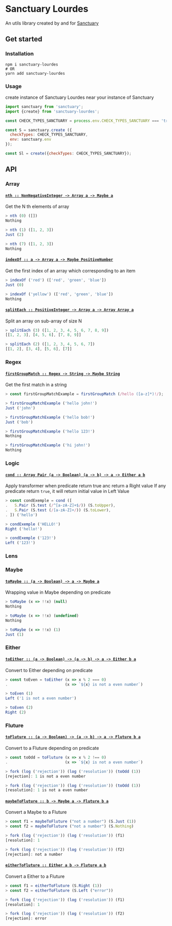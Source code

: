 # Sanctuary Lourdes

An utils library created by and for [Sanctuary](https://sanctuary.js.org/) 

## Get started

### Installation 

```shell
npm i sanctuary-lourdes
# OR
yarn add sanctuary-lourdes
```

### Usage
create instance of Sanctuary Lourdes near your instance of Sanctuary

````js
import sanctuary from 'sanctuary';
import {create} from 'sanctuary-lourdes';

const CHECK_TYPES_SANCTUARY = process.env.CHECK_TYPES_SANCTUARY === 'true';

const S = sanctuary.create ({
  checkTypes: CHECK_TYPES_SANCTUARY,
  env: sanctuary.env
});

const Sl = create({checkTypes: CHECK_TYPES_SANCTUARY});
````

## API

### Array

#### <a href="https://github.com/A1c0/sanctuary-lourdes/blob/main/index.mjs#L25">`nth :: NonNegativeInteger -> Array a -> Maybe a`</a>

Get the N th elements of array

```js
> nth (0) ([])
Nothing

> nth (1) ([1, 2, 3])
Just (2)

> nth (7) ([1, 2, 3])
Nothing
```

#### <a href="https://github.com/A1c0/sanctuary-lourdes/blob/main/index.mjs#L44">`indexOf :: a -> Array a -> Maybe PositiveNumber`</a>

Get the first index of an array which corresponding to an item

```js
> indexOf ('red') (['red', 'green', 'blue'])
Just (0)

> indexOf ('yellow') (['red', 'green', 'blue'])
Nothing
```

#### <a href="https://github.com/A1c0/sanctuary-lourdes/blob/main/index.mjs#L74">`splitEach :: PositiveInteger -> Array a -> Array Array a`</a>

Split an array on sub-array of size N

```js
> splitEach (3) ([1, 2, 3, 4, 5, 6, 7, 8, 9])
[[1, 2, 3], [4, 5, 6], [7, 8, 9]]

> splitEach (2) ([1, 2, 3, 4, 5, 6, 7])
[[1, 2], [3, 4], [5, 6], [7]]
```

### Regex

#### <a href="https://github.com/A1c0/sanctuary-lourdes/blob/main/index.mjs#L98">`firstGroupMatch :: Regex -> String -> Maybe String`</a>

Get the first match in a string

```js
> const firstGroupMatchExample = firstGroupMatch (/hello ([a-z]*)!/);

> firstGroupMatchExample ('hello john!')
Just ('john')

> firstGroupMatchExample ('hello bob!')
Just ('bob')

> firstGroupMatchExample ('hello 123!')
Nothing

> firstGroupMatchExample ('hi john!')
Nothing
```

### Logic

#### <a href="https://github.com/A1c0/sanctuary-lourdes/blob/main/index.mjs#L131">`cond :: Array Pair (a -> Boolean) (a -> b) -> a -> Either a b`</a>

Apply transformer when predicate return true anc return a Right value
If any predicate return `true`, it will return initial value in Left Value

```js
> const condExemple = cond ([
.   S.Pair (S.test (/^[a-zA-Z]+$/)) (S.toUpper),
.   S.Pair (S.test (/[a-zA-Z]+/)) (S.toLower),
. ]) ('hello')

> condExemple ('HELLO!')
Right ('hello!')

> condExemple ('123!')
Left ('123!')
```

### Lens

### Maybe

#### <a href="https://github.com/A1c0/sanctuary-lourdes/blob/main/index.mjs#L179">`toMaybe :: (a -> Boolean) -> a -> Maybe a`</a>

Wrapping value in Maybe depending on predicate

```js
> toMaybe (x => !!x) (null)
Nothing

> toMaybe (x => !!x) (undefined)
Nothing

> toMaybe (x => !!x) (1)
Just (1)
```

### Either

#### <a href="https://github.com/A1c0/sanctuary-lourdes/blob/main/index.mjs#L203">`toEither :: (a -> Boolean) -> (a -> b) -> a -> Either b a`</a>

Convert to Either depending on predicate

```js
> const toEven = toEither (x => x % 2 === 0)
.                         (x => `${x} is not a even number`)

> toEven (1)
Left ('1 is not a even number')

> toEven (2)
Right (2)
```

### Fluture

#### <a href="https://github.com/A1c0/sanctuary-lourdes/blob/main/index.mjs#L232">`toFluture :: (a -> Boolean) -> (a -> b) -> a -> Fluture b a`</a>

Convert to a Fluture depending on predicate

```js
> const toOdd = toFluture (x => x % 2 !== 0)
.                         (x => `${x} is not a even number`)

> fork (log ('rejection')) (log ('resolution')) (toOdd (1))
[rejection]: 1 is not a even number

> fork (log ('rejection')) (log ('resolution')) (toOdd (1))
[resolution]: 1 is not a even number
```

#### <a href="https://github.com/A1c0/sanctuary-lourdes/blob/main/index.mjs#L251">`maybeToFluture :: b -> Maybe a -> Fluture b a`</a>

Convert a Maybe to a Fluture

```js
> const f1 = maybeToFluture ("not a number") (S.Just (1))
> const f2 = maybeToFluture ("not a number") (S.Nothing)

> fork (log ('rejection')) (log ('resolution')) (f1)
[resolution]: 1

> fork (log ('rejection')) (log ('resolution')) (f2)
[rejection]: not a number
```

#### <a href="https://github.com/A1c0/sanctuary-lourdes/blob/main/index.mjs#L273">`eitherToFluture :: Either a b -> Fluture a b`</a>

Convert a Either to a Fluture

```js
> const f1 = eitherToFluture (S.Right (1))
> const f2 = eitherToFluture (S.Left ("error"))

> fork (log ('rejection')) (log ('resolution')) (f1)
[resolution]: 1

> fork (log ('rejection')) (log ('resolution')) (f2)
[rejection]: error
```

